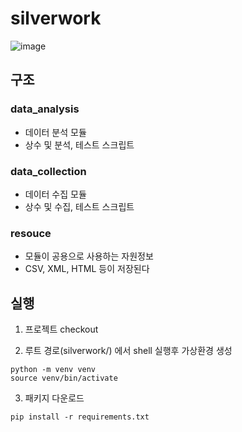 # silverwork

![image](https://github.com/DW-BI-Project/silverwork/assets/43624842/e97d513e-5bf9-4cda-94b6-06e2ae4c9bc9)


## 구조

### data_analysis
- 데이터 분석 모듈
- 상수 및 분석, 테스트 스크립트

### data_collection
- 데이터 수집 모듈
- 상수 및 수집, 테스트 스크립트

### resouce
- 모듈이 공용으로 사용하는 자원정보
- CSV, XML, HTML 등이 저장된다


## 실행

1. 프로젝트 checkout

2. 루트 경로(silverwork/) 에서 shell 실행후 가상환경 생성
```
python -m venv venv
source venv/bin/activate
```
3. 패키지 다운로드
```
pip install -r requirements.txt

```
